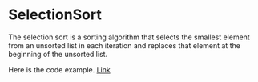 # SelectionSort

The selection sort is a sorting algorithm that selects the smallest element from an unsorted list in each iteration and replaces that element at the beginning of the unsorted list.

Here is the code example. [Link](/DSA/Sorting/selectionsort.js)